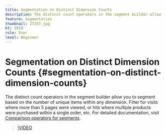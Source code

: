 ```yaml
---
title: Segmentation on Distinct Dimension Counts
description: The distinct count operators in the segment builder allow you to segment based on the number of unique items within any dimension. Filter for visits where more than 5 pages were viewed, or hits where multiple products were purchased within a single order, etc.
feature: Segmentation
thumbnail: 27257.jpg
kt: 2918
role: User
level: Beginner
---
```

# Segmentation on Distinct Dimension Counts {#segmentation-on-distinct-dimension-counts}

The distinct count operators in the segment builder allow you to segment based on the number of unique items within any dimension. Filter for visits where more than 5 pages were viewed, or hits where multiple products were purchased within a single order, etc. For detailed documentation, visit [Comparison operators for segments](https://experienceleague.adobe.com/docs/analytics/components/segmentation/segment-reference/seg-operators.html).

>[!VIDEO](https://video.tv.adobe.com/v/27257/?quality=12&learn=on)
